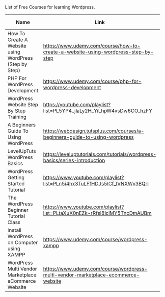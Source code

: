 List of Free Courses for learning Wordpress.

Name | Link | Registration Required
------------ | ----------------- | --------
How To Create A Website using WordPress (Step by Step)| https://www.udemy.com/course/how-to-create-a-website-using-wordpress-step-by-step | Yes
PHP For WordPress Development | https://www.udemy.com/course/php-for-wordpress-development | Yes
WordPress Website Step By Step Training | https://youtube.com/playlist?list=PL5YP4_jlaLy2H_YiLhpW4vsDw6CO_hzFY | No
A Beginners Guide To Using WordPress | https://webdesign.tutsplus.com/courses/a-beginners-guide-to-using-wordpress | Yes
LevelUpTuts WordPress Basics | https://leveluptutorials.com/tutorials/wordpress-basics/series-introduction | No
WordPress Getting Started Tutorial | https://www.youtube.com/playlist?list=PLn5i4hx3TuLFfHDJs5ICf_lVNXWv3BQrl | No
The WordPress Beginner Tutorial Class | https://www.youtube.com/playlist?list=PLtaXuX0nEZk-rRfsl8lclMY5TncDmAUBm | No
Install WordPress on Computer using XAMPP | https://www.udemy.com/course/wordpress-xampp | Yes
WordPress Multi Vendor Marketplace eCommerce Website | https://www.udemy.com/course/wordpress-multi-vendor-marketplace-ecommerce-website | Yes
